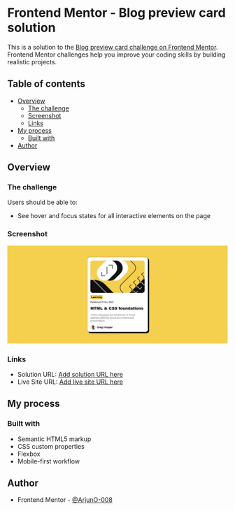 # Frontend Mentor - Blog preview card solution

This is a solution to the [Blog preview card challenge on Frontend Mentor](https://www.frontendmentor.io/challenges/blog-preview-card-ckPaj01IcS). Frontend Mentor challenges help you improve your coding skills by building realistic projects. 

## Table of contents

- [Overview](#overview)
  - [The challenge](#the-challenge)
  - [Screenshot](#screenshot)
  - [Links](#links)
- [My process](#my-process)
  - [Built with](#built-with)
- [Author](#author)


## Overview

### The challenge

Users should be able to:

- See hover and focus states for all interactive elements on the page

### Screenshot

![](./screenshot.jpg)


### Links

- Solution URL: [Add solution URL here](https://your-solution-url.com)
- Live Site URL: [Add live site URL here](https://arjuno-008.github.io/blog-preview-card-main-Frontend-Mentor/)

## My process

### Built with

- Semantic HTML5 markup
- CSS custom properties
- Flexbox
- Mobile-first workflow

## Author

- Frontend Mentor - [@ArjunO-008](https://www.frontendmentor.io/profile/ArjunO-008)





